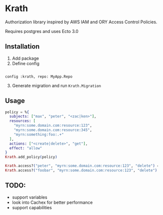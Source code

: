 # Krath


Authorization library inspired by AWS IAM and ORY Access Control Policies.

Requires postgres and uses Ecto 3.0

## Installation

1. Add package
2. Define config
```

config :krath, repo: MyApp.Repo
```
3. Generate migration and run `Krath.Migration`

## Usage


```elixir
policy = %{
  subjects: ["max", "peter", "<zac|ken>"],
  resources: [
    "myrn:some.domain.com:resource:123",
    "myrn:some.domain.com:resource:345",
    "myrn:something:foo:.+"
  ],
  actions: ["<create|delete>", "get"],
  effect: "allow"
}
Krath.add_policy(policy)

Krath.access?("peter", "myrn:some.domain.com:resource:123", "delete") => true
Krath.access?("foobar", "myrn:some.domain.com:resource:123", "delete") => false
```



## TODO:

  - support variables
  - look into Cachex for better performance
  - support capabilities
